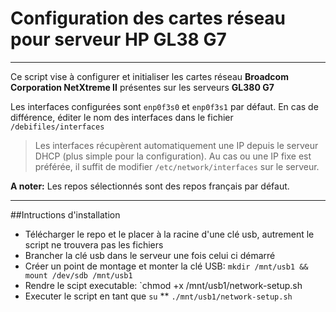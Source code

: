 # Configuration des cartes réseau pour serveur HP GL38 G7
----
Ce script vise à configurer et initialiser les cartes réseau **Broadcom Corporation NetXtreme II** présentes sur les serveurs **GL380 G7**

Les interfaces configurées sont `enp0f3s0` et `enp0f3s1` par défaut. En cas de différence, éditer le nom des interfaces dans le fichier `/debifiles/interfaces`
>Les interfaces récupèrent automatiquement une IP depuis le serveur DHCP (plus simple pour la configuration). Au cas ou une IP fixe est préférée, il suffit de modifier `/etc/network/interfaces` sur le serveur.

**A noter:** Les repos sélectionnés sont des repos français par défaut.

---
##Intructions d'installation
* Télécharger le repo et le placer à la racine d'une clé usb, autrement le script ne trouvera pas les fichiers
* Brancher la clé usb dans le serveur une fois celui ci démarré
* Créer un point de montage et monter la clé USB: `mkdir /mnt/usb1 && mount /dev/sdb /mnt/usb1`
* Rendre le scipt executable: `chmod +x /mnt/usb1/network-setup.sh
* Executer le script en tant que `su`
** `./mnt/usb1/network-setup.sh`